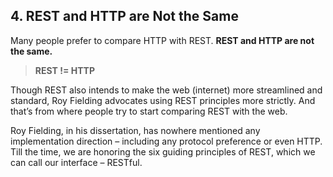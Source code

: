 ## 4\. REST and HTTP are Not the Same

Many people prefer to compare HTTP with REST. **REST and HTTP are not the same.**

> **REST != HTTP**

Though REST also intends to make the web (internet) more streamlined and standard, Roy Fielding advocates using REST principles more strictly. And that’s from where people try to start comparing REST with the web.

Roy Fielding, in his dissertation, has nowhere mentioned any implementation direction – including any protocol preference or even HTTP. Till the time, we are honoring the six guiding principles of REST, which we can call our interface – RESTful.

